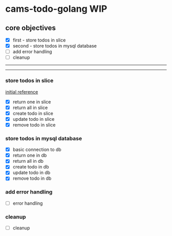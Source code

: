# cams-todo-golang WIP

## core objectives
- [x] first - store todos in slice
- [x] second - store todos in mysql database
- [ ] add error handling
- [ ] cleanup
---
---
### store todos in slice
[initial reference](https://tutorialedge.net/golang/creating-restful-api-with-golang/)
- [x] return one in slice
- [x] return all in slice
- [x] create todo in slice
- [x] update todo in slice
- [x] remove todo in slice

### store todos in mysql database
- [x] basic connection to db
- [x] return one in db
- [x] return all in db
- [x] create todo in db
- [x] update todo in db
- [x] remove todo in db

### add error handling
- [ ] error handling

### cleanup
- [ ] cleanup